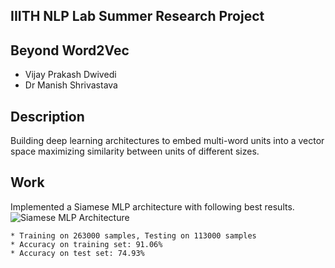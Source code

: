 
## IIITH NLP Lab Summer Research Project

## Beyond Word2Vec
 - Vijay Prakash Dwivedi
 - Dr Manish Shrivastava

## Description
Building deep learning architectures to embed multi-word units into a vector space maximizing similarity between units of different sizes.

## Work
Implemented a Siamese MLP architecture with following best results.
![Siamese MLP Architecture](https://i.stack.imgur.com/AyWic.png)

```
* Training on 263000 samples, Testing on 113000 samples
* Accuracy on training set: 91.06%
* Accuracy on test set: 74.93%
```


